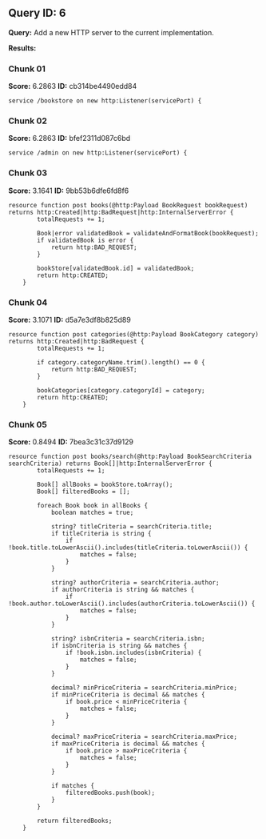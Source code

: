 ## Query ID: 6
**Query:** Add a new HTTP server to the current implementation.

**Results:**

### Chunk 01
**Score:** 6.2863
**ID:** cb314be4490edd84

```ballerina
service /bookstore on new http:Listener(servicePort) {
```

### Chunk 02
**Score:** 6.2863
**ID:** bfef2311d087c6bd

```ballerina
service /admin on new http:Listener(servicePort) {
```

### Chunk 03
**Score:** 3.1641
**ID:** 9bb53b6dfe6fd8f6

```ballerina
resource function post books(@http:Payload BookRequest bookRequest) returns http:Created|http:BadRequest|http:InternalServerError {
        totalRequests += 1;

        Book|error validatedBook = validateAndFormatBook(bookRequest);
        if validatedBook is error {
            return http:BAD_REQUEST;
        }

        bookStore[validatedBook.id] = validatedBook;
        return http:CREATED;
    }
```

### Chunk 04
**Score:** 3.1071
**ID:** d5a7e3df8b825d89

```ballerina
resource function post categories(@http:Payload BookCategory category) returns http:Created|http:BadRequest {
        totalRequests += 1;

        if category.categoryName.trim().length() == 0 {
            return http:BAD_REQUEST;
        }

        bookCategories[category.categoryId] = category;
        return http:CREATED;
    }
```

### Chunk 05
**Score:** 0.8494
**ID:** 7bea3c31c37d9129

```ballerina
resource function post books/search(@http:Payload BookSearchCriteria searchCriteria) returns Book[]|http:InternalServerError {
        totalRequests += 1;

        Book[] allBooks = bookStore.toArray();
        Book[] filteredBooks = [];

        foreach Book book in allBooks {
            boolean matches = true;

            string? titleCriteria = searchCriteria.title;
            if titleCriteria is string {
                if !book.title.toLowerAscii().includes(titleCriteria.toLowerAscii()) {
                    matches = false;
                }
            }

            string? authorCriteria = searchCriteria.author;
            if authorCriteria is string && matches {
                if !book.author.toLowerAscii().includes(authorCriteria.toLowerAscii()) {
                    matches = false;
                }
            }

            string? isbnCriteria = searchCriteria.isbn;
            if isbnCriteria is string && matches {
                if !book.isbn.includes(isbnCriteria) {
                    matches = false;
                }
            }

            decimal? minPriceCriteria = searchCriteria.minPrice;
            if minPriceCriteria is decimal && matches {
                if book.price < minPriceCriteria {
                    matches = false;
                }
            }

            decimal? maxPriceCriteria = searchCriteria.maxPrice;
            if maxPriceCriteria is decimal && matches {
                if book.price > maxPriceCriteria {
                    matches = false;
                }
            }

            if matches {
                filteredBooks.push(book);
            }
        }

        return filteredBooks;
    }
```
